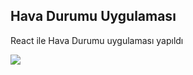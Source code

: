 <h2>Hava Durumu Uygulaması</h2>

<p>React ile Hava Durumu uygulaması yapıldı</p>

<img src="./ekranresmi.png">